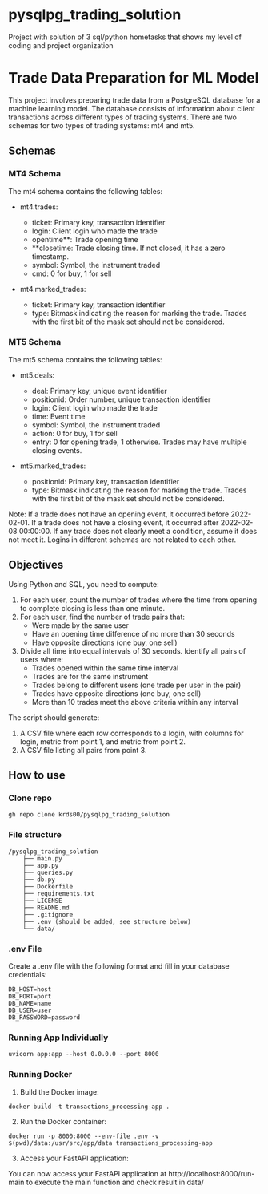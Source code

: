 # pysqlpg_trading_solution
Project with solution of 3 sql/python hometasks that shows my level of coding and project organization
# Trade Data Preparation for ML Model

This project involves preparing trade data from a PostgreSQL database for a machine learning model. The database consists of information about client transactions across different types of trading systems. There are two schemas for two types of trading systems: mt4 and mt5.

## Schemas

### MT4 Schema
The mt4 schema contains the following tables:

- mt4.trades:
  - ticket: Primary key, transaction identifier
  - login: Client login who made the trade
  - opentime**: Trade opening time
  - **closetime: Trade closing time. If not closed, it has a zero timestamp.
  - symbol: Symbol, the instrument traded
  - cmd: 0 for buy, 1 for sell

- mt4.marked_trades:
  - ticket: Primary key, transaction identifier
  - type: Bitmask indicating the reason for marking the trade. Trades with the first bit of the mask set should not be considered.

### MT5 Schema
The mt5 schema contains the following tables:

- mt5.deals:
  - deal: Primary key, unique event identifier
  - positionid: Order number, unique transaction identifier
  - login: Client login who made the trade
  - time: Event time
  - symbol: Symbol, the instrument traded
  - action: 0 for buy, 1 for sell
  - entry: 0 for opening trade, 1 otherwise. Trades may have multiple closing events.

- mt5.marked_trades:
  - positionid: Primary key, transaction identifier
  - type: Bitmask indicating the reason for marking the trade. Trades with the first bit of the mask set should not be considered.

Note: If a trade does not have an opening event, it occurred before 2022-02-01. If a trade does not have a closing event, it occurred after 2022-02-08 00:00:00. If any trade does not clearly meet a condition, assume it does not meet it. Logins in different schemas are not related to each other.

## Objectives

Using Python and SQL, you need to compute:

1. For each user, count the number of trades where the time from opening to complete closing is less than one minute.
2. For each user, find the number of trade pairs that:
   - Were made by the same user
   - Have an opening time difference of no more than 30 seconds
   - Have opposite directions (one buy, one sell)
3. Divide all time into equal intervals of 30 seconds. Identify all pairs of users where:
   - Trades opened within the same time interval
   - Trades are for the same instrument
   - Trades belong to different users (one trade per user in the pair)
   - Trades have opposite directions (one buy, one sell)
   - More than 10 trades meet the above criteria within any interval

The script should generate:

1. A CSV file where each row corresponds to a login, with columns for login, metric from point 1, and metric from point 2.
2. A CSV file listing all pairs from point 3.

## How to use
### Clone repo
```
gh repo clone krds00/pysqlpg_trading_solution
```

### File structure
```
/pysqlpg_trading_solution
    ├── main.py 
    ├── app.py
    ├── queries.py
    ├── db.py
    ├── Dockerfile
    ├── requirements.txt
    ├── LICENSE
    ├── README.md
    ├── .gitignore
    ├── .env (should be added, see structure below)
    └── data/
```
### .env File

Create a .env file with the following format and fill in your database credentials:
```
DB_HOST=host
DB_PORT=port
DB_NAME=name
DB_USER=user
DB_PASSWORD=password
```

### Running App Individually
```
uvicorn app:app --host 0.0.0.0 --port 8000
```

### Running Docker

1. Build the Docker image:

```
docker build -t transactions_processing-app .
```


2. Run the Docker container:

```
docker run -p 8000:8000 --env-file .env -v $(pwd)/data:/usr/src/app/data transactions_processing-app
```


3. Access your FastAPI application:

You can now access your FastAPI application at http://localhost:8000/run-main to execute the main function and check result in data/


